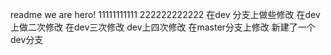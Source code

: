 readme
we are hero!
11111111111
222222222222
在dev 分支上做些修改
在dev上做二次修改
在dev三次修改
dev上四次修改
在master分支上修改
新建了一个dev分支
